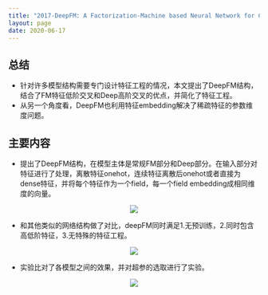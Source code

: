 ```yaml
---
title: "2017-DeepFM: A Factorization-Machine based Neural Network for CTR Prediction"
layout: page
date: 2020-06-17
---
```


## 总结

- 针对许多模型结构需要专门设计特征工程的情况，本文提出了DeepFM结构，结合了FM特征低阶交叉和Deep高阶交叉的优点，并简化了特征工程。
- 从另一个角度看，DeepFM也利用特征embedding解决了稀疏特征的参数维度问题。


## 主要内容

- 提出了DeepFM结构，在模型主体是常规FM部分和Deep部分。在输入部分对特征进行了处理，离散特征onehot，连续特征离散后onehot或者直接为dense特征，并将每个特征作为一个field，每一个field embedding成相同维度的向量。
<div style="text-align: center"><img src="/wiki/attach/images/deepFM-01.png" style="max-width:600px"></div>

- 和其他类似的网络结构做了对比，deepFM同时满足1.无预训练，2.同时包含高低阶特征，3.无特殊的特征工程。
<div style="text-align: center"><img src="/wiki/attach/images/deepFM-02.png" style="max-width:500px"></div>

- 实验比对了各模型之间的效果，并对超参的选取进行了实验。
<div style="text-align: center"><img src="/wiki/attach/images/deepFM-03.png" style="max-width:500px"></div>